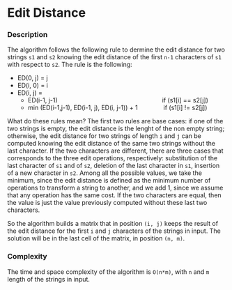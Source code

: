 # Edit Distance

### Description
The algorithm follows the following rule to dermine the edit distance for two strings `s1` and `s2` knowing the edit distance of the first `n-1` characters of `s1` with respect to `s2`. The rule is the following:

* ED(0, j) = j
* ED(i, 0) = i
* ED(i, j) =
  - ED(i-1, j-1) &nbsp;&nbsp;&nbsp;&nbsp;&nbsp;&nbsp;&nbsp;&nbsp;&nbsp;&nbsp;&nbsp;&nbsp;&nbsp;&nbsp;&nbsp;&nbsp;&nbsp;&nbsp;&nbsp;&nbsp;&nbsp;&nbsp;&nbsp;&nbsp;&nbsp;&nbsp;&nbsp;&nbsp;&nbsp;&nbsp;&nbsp;&nbsp;&nbsp;&nbsp;&nbsp;&nbsp;&nbsp;&nbsp;&nbsp;&nbsp;&nbsp;&nbsp;&nbsp;&nbsp;&nbsp;&nbsp;&nbsp;&nbsp;&nbsp;&nbsp;&nbsp;&nbsp;&nbsp;&nbsp;&nbsp;&nbsp;&nbsp;&nbsp;&nbsp; if (s1[i] == s2[j])
  - min (ED(i-1,j-1), ED(i-1, j), ED(i, j-1)) + 1 &nbsp;&nbsp;&nbsp;&nbsp;&nbsp;&nbsp;&nbsp;&nbsp;&nbsp;&nbsp;&nbsp;&nbsp;&nbsp; if (s1[i] != s2[j])

What do these rules mean? The first two rules are base cases: if one of the two strings is empty, the edit distance is the lenght of the non empty string; otherwise, the edit distance for two strings of length `i` and `j` can be computed knowing the edit distance of the same two strings without the last character. If the two characters are different, there are three cases that corresponds to the three edit operations, respectively: substitution of the last character of `s1` and of `s2`, deletion of the last character in `s1`, insertion of a new character in `s2`. Among all the possible values, we take the minimum, since the edit distance is defined as the minimum number of operations to transform a string to another, and we add 1, since we assume that any operation has the same cost. If the two characters are equal, then the value is just the value previously computed without these last two characters.

So the algorithm builds a matrix that in position `(i, j)` keeps the result of the edit distance for the first `i` and `j` characters of the strings in input. The solution will be in the last cell of the matrix, in position `(n, m)`.

### Complexity
The time and space complexity of the algorithm is `O(n*m)`, with `n` and `m` length of the strings in input.
